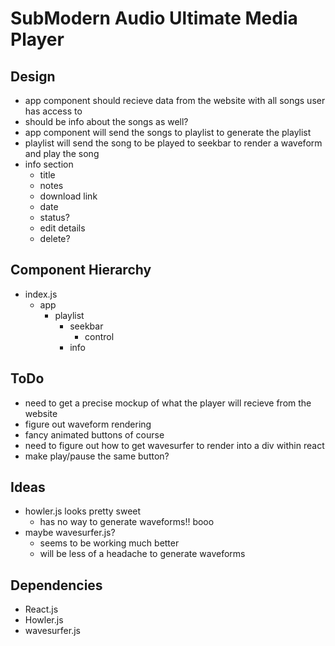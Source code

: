 # SubModern Audio Ultimate Media Player

## Design
- app component should recieve data from the website with all songs user has access to
- should be info about the songs as well?
- app component will send the songs to playlist to generate the playlist
- playlist will send the song to be played to seekbar to render a waveform and play the song
- info section
    - title
    - notes
    - download link
    - date
    - status?
    - edit details
    - delete?


## Component Hierarchy
- index.js
    - app
        - playlist
            - seekbar
                - control
            - info

## ToDo
- need to get a precise mockup of what the player will recieve from the website
- figure out waveform rendering
- fancy animated buttons of course
- need to figure out how to get wavesurfer to render into a div within react
- make play/pause the same button?


## Ideas 
- howler.js looks pretty sweet
    - has no way to generate waveforms!! booo
- maybe wavesurfer.js?
    - seems to be working much better
    - will be less of a headache to generate waveforms




## Dependencies
- React.js
- Howler.js
- wavesurfer.js
